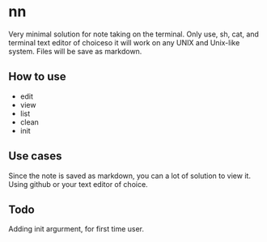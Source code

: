 # nn

Very minimal solution for note taking on the terminal. Only use, sh, cat, and terminal text editor of choiceso it will work on any UNIX and Unix-like system. Files will be save as markdown.

## How to use

* edit
* view
* list
* clean
* init

## Use cases
Since the note is saved as markdown, you can a lot of solution to view it. Using github or your text editor of choice.

## Todo
Adding init argurment, for first time user.
